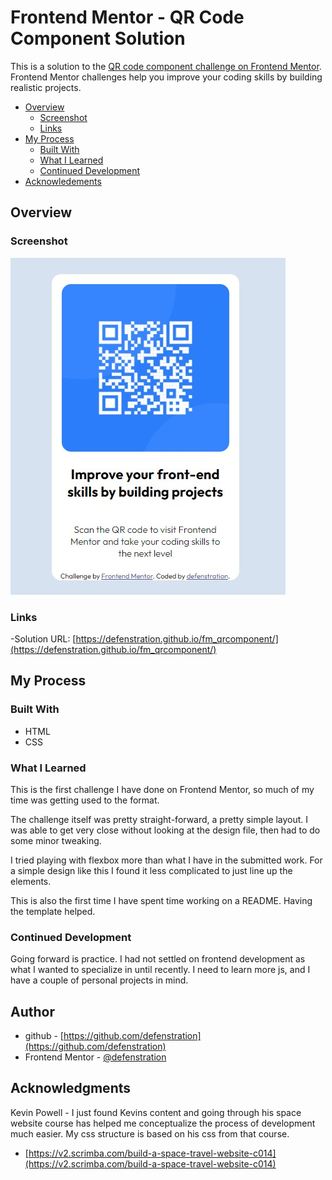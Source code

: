 # Frontend Mentor - QR Code Component Solution

This is a solution to the [QR code component challenge on Frontend Mentor](https://www.frontendmentor.io/challenges/qr-code-component-iux_sIO_H). Frontend Mentor challenges help you improve your coding skills by building realistic projects. 

- [Overview](#overview)
    - [Screenshot](#screenshot)
    - [Links](#links)
- [My Process](#my-process)
    - [Built With](#built-with)
    - [What I Learned](#what-i-learned)
    - [Continued Development](#continued-development)
- [Acknowledements](#acknowledgements)


## Overview

### Screenshot

![](./assets/images/Screenshot%202024-08-02%20082950.jpg)

### Links

-Solution URL: [https://defenstration.github.io/fm_qrcomponent/](https://defenstration.github.io/fm_qrcomponent/)

## My Process

### Built With

- HTML
- CSS

### What I Learned

This is the first challenge I have done on Frontend Mentor, so much of my time was getting used to the format.

The challenge itself was pretty straight-forward, a pretty simple layout. I was able to get very close without looking at the design file, then had to do some minor tweaking.

I tried playing with flexbox more than what I have in the submitted work. For a simple design like this I found it less complicated to just line up the elements.

This is also the first time I have spent time working on a README. Having the template helped.


### Continued Development

Going forward is practice. I had not settled on frontend development as what I wanted to specialize in until recently. I need to learn more js, and I have a couple of personal projects in mind.

## Author

- github - [https://github.com/defenstration](https://github.com/defenstration)
- Frontend Mentor - [@defenstration](https://www.frontendmentor.io/profile/defenstration)

## Acknowledgments

Kevin Powell - I just found Kevins content and going through his space website course has helped me conceptualize the process of development much easier. My css structure is based on his css from that course.

- [https://v2.scrimba.com/build-a-space-travel-website-c014](https://v2.scrimba.com/build-a-space-travel-website-c014)